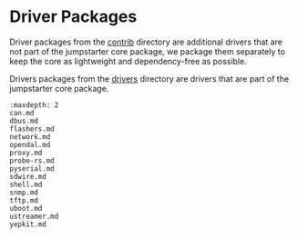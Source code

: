 # Driver Packages

Driver packages from the [contrib](https://github.com/jumpstarter-dev/jumpstarter/tree/main/contrib)
directory are additional drivers that are not part of the jumpstarter core package, we package
them separately to keep the core as lightweight and dependency-free as possible.

Drivers packages from the [drivers](https://github.com/jumpstarter-dev/jumpstarter/tree/main/jumpstarter/drivers) directory are drivers that are part of the jumpstarter core package.

```{toctree}
:maxdepth: 2
can.md
dbus.md
flashers.md
network.md
opendal.md
proxy.md
probe-rs.md
pyserial.md
sdwire.md
shell.md
snmp.md
tftp.md
uboot.md
ustreamer.md
yepkit.md
```
